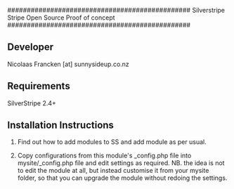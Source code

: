 ###############################################
Silverstripe Stripe Open Source
Proof of concept
###############################################

Developer
-----------------------------------------------
Nicolaas Francken [at] sunnysideup.co.nz

Requirements
-----------------------------------------------
SilverStripe 2.4+


Installation Instructions
-----------------------------------------------
1. Find out how to add modules to SS and add module as per usual.

2. Copy configurations from this module's _config.php file
into mysite/_config.php file and edit settings as required.
NB. the idea is not to edit the module at all, but instead customise
it from your mysite folder, so that you can upgrade the module without redoing the settings.


